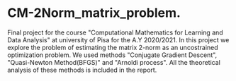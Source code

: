 # CM-2Norm_matrix_problem.
Final project for the course "Computational Mathematics for Learning and Data Analysis"  at university of Pisa for the A.Y 2020/2021. In this project we explore the problem of estimating the matrix 2-norm as an uncostrained optimization problem. We used methods "Conjugate Gradient Descent", "Quasi-Newton Method(BFGS)" and "Arnoldi process". All the theoretical analysis of these methods is included in the report.

